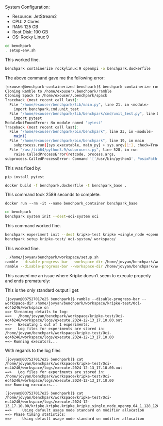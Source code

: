 System Configuration:
- Resource: JetStream2
- CPU: 2 Cores
- RAM: 125 GB
- Root Disk: 100 GB
- OS: Rocky Linux 9


```bash
cd benchpark
. setup-env.sh
```

This worked fine.

```bash
benchpark containerize rockylinux:9 openmpi -o benchpark.dockerfile
```

The above command gave me the following error:
```bash
[exouser@benchpark-containerized benchpark]$ benchpark containerize rockylinux:9 openmpi -o benchpark.dockerfile
Cloning Ramble to /home/exouser/.benchpark/ramble
Cloning Spack to /home/exouser/.benchpark/spack
Traceback (most recent call last):
  File "/home/exouser/benchpark/lib/main.py", line 21, in <module>
    import benchpark.cmd.unit_test
  File "/home/exouser/benchpark/lib/benchpark/cmd/unit_test.py", line 8, in <module>
    import pytest
ModuleNotFoundError: No module named 'pytest'
Traceback (most recent call last):
  File "/home/exouser/benchpark/bin/benchpark", line 23, in <module>
    main()
  File "/home/exouser/benchpark/bin/benchpark", line 19, in main
    subprocess.run([sys.executable, main_py] + sys.argv[1:], check=True)
  File "/usr/lib64/python3.9/subprocess.py", line 528, in run
    raise CalledProcessError(retcode, process.args,
subprocess.CalledProcessError: Command '['/usr/bin/python3', PosixPath('/home/exouser/benchpark/lib/main.py'), 'containerize', 'rockylinux:9', 'openmpi', '-o', 'benchpark.dockerfile']' returned non-zero exit status 1.
```

This was fixed by:
```
pip install pytest
```

```bash
docker build -f benchpark.dockerfile -t benchpark_base .
```

This command took 2589 seconds to complete.

```
docker run --rm -it --name benchpark_container benchpark_base
```

```bash
cd benchpark
benchpark system init --dest=oci-system oci
```

This command worked fine.

```bash
benchpark experiment init --dest kripke-test kripke +single_node +openmp
benchpark setup kripke-test/ oci-system/ workspace/
```

This worked fine.

```bash
. /home/jovyan/benchpark/workspace/setup.sh
ramble --disable-progress-bar --workspace-dir /home/jovyan/benchpark/workspace/kripke-test/Oci-ec4b246/workspace workspace setup
ramble --disable-progress-bar --workspace-dir /home/jovyan/benchpark/workspace/kripke-test/Oci-ec4b246/workspace on
```

This caused me an issue where Kripke doesn't seem to execute properly and ends prematurely:

This is the only standard output i get:  

```
[jovyan@037527017e25 benchpark]$ ramble --disable-progress-bar --workspace-dir /home/jovyan/benchpark/workspace/kripke-test/Oci-ec4b246/workspace on
==> Streaming details to log:
==>   /home/jovyan/benchpark/workspace/kripke-test/Oci-ec4b246/workspace/logs/execute.2024-12-13_17.10.00.out
==>   Executing 1 out of 1 experiments:
==>   Log files for experiments are stored in: /home/jovyan/benchpark/workspace/kripke-test/Oci-ec4b246/workspace/logs/execute.2024-12-13_17.10.00
==> Running executors...
```

With regards to the log files:  

```
[jovyan@037527017e25 benchpark]$ cat /home/jovyan/benchpark/workspace/kripke-test/Oci-ec4b246/workspace/logs/execute.2024-12-13_17.10.00.out
==>   Log files for experiments are stored in: /home/jovyan/benchpark/workspace/kripke-test/Oci-ec4b246/workspace/logs/execute.2024-12-13_17.10.00
==> Running executors...
```

```
[jovyan@037527017e25 benchpark]$ cat /home/jovyan/benchpark/workspace/kripke-test/Oci-ec4b246/workspace/logs/execute.2024-12-13_17.10.00/kripke.kripke.kripke_kripke_single_node_openmp_64_1_128_128_4_2_2_1_64_64_32_4_1.out 
==>     Using default usage mode standard on modifier allocation
==> Phase timing statistics:
==>     Using default usage mode standard on modifier allocation
```


